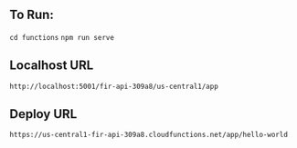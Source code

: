 ## To Run:
```cd functions```
```npm run serve```

## Localhost URL
```http://localhost:5001/fir-api-309a8/us-central1/app```

## Deploy URL
```https://us-central1-fir-api-309a8.cloudfunctions.net/app/hello-world```
